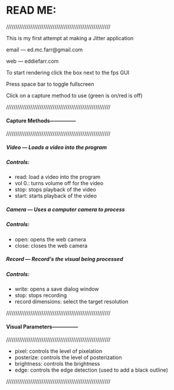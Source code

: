 <h1>READ ME:</h1>
<div>
<p>////////////////////////////////////////////////////////</p>
<p>This is my first attempt at making a Jitter application</p>
<p>email — ed.mc.farr@gmail.com</p>
<p>web — eddiefarr.com</p>
<p>To start rendering click the box next to the fps GUI</p>
<p>Press space bar to toggle fullscreen</p>
<p>Click on a capture method to use (green is on/red is off)</p>
</div>
<div>
<p>////////////////////////////////////////////////////////</p>
<h4>Capture Methods—————</h4>
<p>////////////////////////////////////////////////////////</p>
<h5>Video — Loads a video into the program</h5>
<h5>Controls:</h5>
<ul>
	<li>read: load a video into the program</li>
	<li>vol 0.: turns volume off for the video</li>
	<li>stop: stops playback of the video</li>
	<li>start: starts playback of the video</li>
</ul>
<h5>Camera — Uses a computer camera to process</h5>
<h5>Controls:</h5>
<ul>
	<li>open: opens the web camera</li>
	<li>close: closes the web camera</li>
</ul>
<h5>Record — Record's the visual being processed</h5>
<h5>Controls:</h5>
<ul>
	<li>write: opens a save dialog window</li>
	<li>stop: stops recording</li>
	<li>record dimensions: select the target resolution</li>
</ul>
</div>
<div>
<p>////////////////////////////////////////////////////////</p4>
<h4>Visual Parameters—————</h4>
<p>////////////////////////////////////////////////////////</p>
<ul>
	<li>pixel:  controls the level of pixelation</li>
	<li>posterize: controls the level of posterization</li> 
	<li>brightness: controls the brightness</li>
	<li>edge: controls the edge detection (used to add a black outline)</li>
</ul>
<p>////////////////////////////////////////////////////////</p>
</div>
